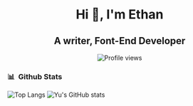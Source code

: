 <h1 align="center">Hi 👋, I'm Ethan</h1>
<h2 align="center">A writer, Font-End Developer</h2>
<p align="center">
  <img src="https://komarev.com/ghpvc/?username=jcsamoyed&label=Profile%20views&color=b09adb&style=flat" alt="Profile views" />
<!--   <img src="https://img.shields.io/badge/Built with-love-FFBFBF.svg" alt="Built with love" />
  <img src="https://img.shields.io/badge/Made by-markdown-BED7DC.svg" alt="Made by markdown" /> -->
</p>

### 📊 &nbsp;Github Stats

![Top Langs](https://github-readme-stats.vercel.app/api/top-langs/?username=KazenoYu&hide_border=true&count_private=true&layout=compact&theme=dracula)
![Yu's GitHub stats](https://github-readme-stats.vercel.app/api?username=KazenoYu&hide_border=true&count_private=true&hide=stars,issues&theme=dracula)
